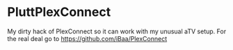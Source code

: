 PluttPlexConnect
================

My dirty hack of PlexConnect so it can work with my unusual aTV setup. For the real deal go to https://github.com/iBaa/PlexConnect
